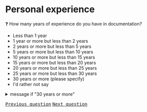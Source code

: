# Personal experience

:question: How many years of experience do you have in documentation?

- Less than 1 year
- 1 year or more but less than 2 years
- 2 years or more but less than 5 years
- 5 years or more but less than 10 years
- 10 years or more but less than 15 years
- 15 years or more but less than 20 years
- 20 years or more but less than 25 years
- 25 years or more but less than 30 years
- 30 years or more (please specify)
- I'd rather not say

<details>
	<summary>message if "30 years or more"</summary>
	Please specify how many years experience you have:
</details>

<kbd>[Previous question](./G_2_gender_identity.md)</kbd>
<kbd>[Next question](./G_4_education_level.md)</kbd>